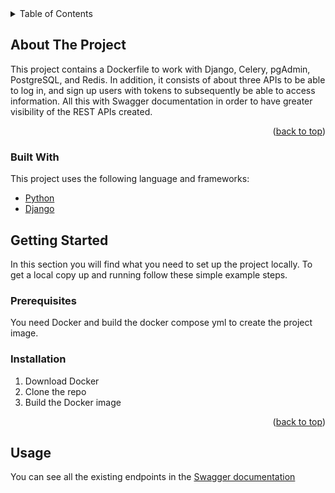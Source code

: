 <div id="top"></div>

<!-- TABLE OF CONTENTS -->
<details>
  <summary>Table of Contents</summary>
  <ol>
    <li>
      <a href="#about-the-project">About The Project</a>
      <ul>
        <li><a href="#built-with">Built With</a></li>
      </ul>
    </li>
    <li>
      <a href="#getting-started">Getting Started</a>
      <ul>
        <li><a href="#prerequisites">Prerequisites</a></li>
        <li><a href="#installation">Installation</a></li>
      </ul>
    </li>
    <li><a href="#usage">Usage</a></li>
  </ol>
</details>


<!-- ABOUT THE PROJECT -->
## About The Project
This project contains a Dockerfile to work with Django, Celery, pgAdmin, PostgreSQL, and Redis. In addition, it consists of about three APIs to be able to log in, and sign up users with tokens to subsequently be able to access information. All this with Swagger documentation in order to have greater visibility of the REST APIs created.<p align="right">(<a href="#top">back to top</a>)</p>
### Built With
This project uses the following language and frameworks:
* [Python](https://www.python.org/)
* [Django](https://www.djangoproject.com/)

<!-- GETTING STARTED -->
## Getting Started
In this section you will find what you need to set up the project locally. To get a local copy up and running follow these simple example steps.

### Prerequisites
You need Docker and build the docker compose yml to create the project image.

  
### Installation
1. Download Docker
2. Clone the repo
3. Build the Docker image <p align="right">(<a href="#top">back to top</a>)</p>


<!-- USAGE EXAMPLES -->
## Usage
You can see all the existing endpoints in the [Swagger documentation](http://127.0.0.1:8000/swagger/)
